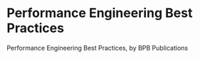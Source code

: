 # Performance Engineering Best Practices
 Performance Engineering Best Practices, by BPB Publications

